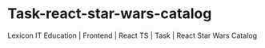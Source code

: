 # Task-react-star-wars-catalog
Lexicon IT Education | Frontend | React TS | Task | React Star Wars Catalog
